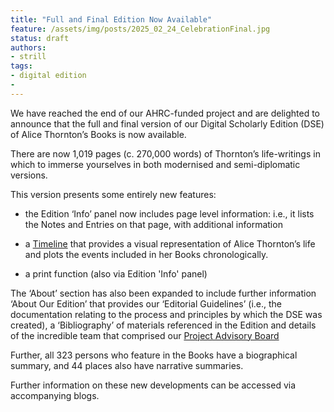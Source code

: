 ```yaml
---
title: "Full and Final Edition Now Available"
feature: /assets/img/posts/2025_02_24_CelebrationFinal.jpg
status: draft
authors:
- strill
tags:
- digital edition
- 
---
```


We have reached the end of our AHRC-funded project and are delighted to announce that the full and final version of our Digital Scholarly Edition (DSE) of Alice Thornton’s Books is now available.  

There are now 1,019 pages (c. 270,000 words) of Thornton’s life-writings in which to immerse yourselves in both modernised and semi-diplomatic versions. 

This version presents some entirely new features:  

+ the Edition ‘Info’ panel now includes page level information: i.e., it lists the Notes and Entries on that page, with additional information 

+ a [Timeline](https://thornton.kdl.kcl.ac.uk/timeline/) that provides a visual representation of Alice Thornton’s life and plots the events included in her Books chronologically. 

+ a print function (also via Edition 'Info' panel) 

The ‘About’ section has also been expanded to include further information ‘About Our Edition’ that provides our ‘Editorial Guidelines’ (i.e., the documentation relating to the process and principles by which the DSE was created), a ‘Bibliography’ of materials referenced in the Edition and details of the incredible team that comprised our [Project Advisory Board](https://thornton.kdl.kcl.ac.uk/about/)

Further, all 323 persons who feature in the Books have a biographical summary, and 44 places also have narrative summaries. 

Further information on these new developments can be accessed via accompanying blogs. 
